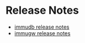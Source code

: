 # Release Notes

- [immudb release notes](https://github.com/codenotary/immudb/releases)
- [immugw release notes](https://github.com/codenotary/immugw/releases)